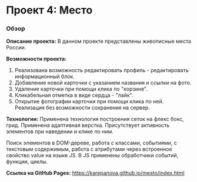 # Проект 4: Место

### Обзор


**Описание проекта:**
В данном проекте представлены живописные места России.

**Возможности проекта:**
1. Реализована возможность редактировать профиль - редактировать информационный блок.
2. Добавление новой карточки с указанием названия и ссылки на фото.
3. Удаление карточки при помощи клика по "корзине".
4. Кликабельная отметка в виде сердца - "лайк".
5. Открытие фотографии карточки при помощи клика по ней.
Реализация без возможности сохранения на сервер.

**Технологии:**
 Применена технология построения сеток на флекс бокс, грид. Применена адаптивная верстка.
 Присутствует активность элементов при наведении и клике по ним.

Поиск элементов в DOM-дереве, работа с классами, событиями, с текстовым содержимым,
работа с атрибутами через встроенное свойство value на языке JS. 
В JS применены обработчики событий, функции, циклы.

**Ссылка на GitHub Pages:**
https://karepanova.github.io/mesto/index.html